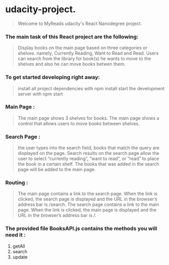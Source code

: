 # udacity-project.
> Welcome to MyReads udacity's React Nanodegree project.

### The main task of this React project are the following:
>  Display books on the main page based on three categories or shelves. namely, Currently Reading, Want to Read and Read.
>  Users can search from the library for book(s) he wants to move to the shelves and also he can move books betwen them.

### To get started developing right away:

 > install all project dependencies with npm install
 > start the development server with npm start

### Main Page :
> The main page shows 3 shelves for books.
> The main page shows a control that allows users to move books between shelves.

### Search Page :
> the user types into the search field, books that match the query are displayed on the page.
> Search results on the search page allow the user to select “currently reading”, “want to read”, or “read” to place the book in a certain shelf.
> The books that was added in the search page will be added to the main page.

### Routing :
>  The main page contains a link to the search page. When the link is clicked, the search page is displayed and the URL in the browser’s address bar is /search.
>  The search page contains a link to the main page. When the link is clicked, the main page is displayed and the URL in the browser’s address bar is /.
    
### The provided file BooksAPI.js contains the methods you will need it :

 1. getAll
 2. search
 3. update
